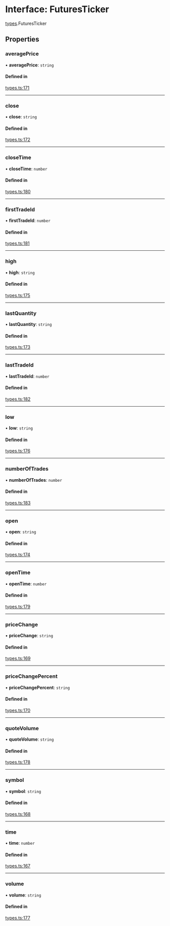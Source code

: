 # Interface: FuturesTicker

[types](../modules/types.md).FuturesTicker

## Properties

### averagePrice

• **averagePrice**: `string`

#### Defined in

[types.ts:171](https://github.com/Altamoon/altamoon/blob/f3d1f5e/app/api/types.ts#L171)

___

### close

• **close**: `string`

#### Defined in

[types.ts:172](https://github.com/Altamoon/altamoon/blob/f3d1f5e/app/api/types.ts#L172)

___

### closeTime

• **closeTime**: `number`

#### Defined in

[types.ts:180](https://github.com/Altamoon/altamoon/blob/f3d1f5e/app/api/types.ts#L180)

___

### firstTradeId

• **firstTradeId**: `number`

#### Defined in

[types.ts:181](https://github.com/Altamoon/altamoon/blob/f3d1f5e/app/api/types.ts#L181)

___

### high

• **high**: `string`

#### Defined in

[types.ts:175](https://github.com/Altamoon/altamoon/blob/f3d1f5e/app/api/types.ts#L175)

___

### lastQuantity

• **lastQuantity**: `string`

#### Defined in

[types.ts:173](https://github.com/Altamoon/altamoon/blob/f3d1f5e/app/api/types.ts#L173)

___

### lastTradeId

• **lastTradeId**: `number`

#### Defined in

[types.ts:182](https://github.com/Altamoon/altamoon/blob/f3d1f5e/app/api/types.ts#L182)

___

### low

• **low**: `string`

#### Defined in

[types.ts:176](https://github.com/Altamoon/altamoon/blob/f3d1f5e/app/api/types.ts#L176)

___

### numberOfTrades

• **numberOfTrades**: `number`

#### Defined in

[types.ts:183](https://github.com/Altamoon/altamoon/blob/f3d1f5e/app/api/types.ts#L183)

___

### open

• **open**: `string`

#### Defined in

[types.ts:174](https://github.com/Altamoon/altamoon/blob/f3d1f5e/app/api/types.ts#L174)

___

### openTime

• **openTime**: `number`

#### Defined in

[types.ts:179](https://github.com/Altamoon/altamoon/blob/f3d1f5e/app/api/types.ts#L179)

___

### priceChange

• **priceChange**: `string`

#### Defined in

[types.ts:169](https://github.com/Altamoon/altamoon/blob/f3d1f5e/app/api/types.ts#L169)

___

### priceChangePercent

• **priceChangePercent**: `string`

#### Defined in

[types.ts:170](https://github.com/Altamoon/altamoon/blob/f3d1f5e/app/api/types.ts#L170)

___

### quoteVolume

• **quoteVolume**: `string`

#### Defined in

[types.ts:178](https://github.com/Altamoon/altamoon/blob/f3d1f5e/app/api/types.ts#L178)

___

### symbol

• **symbol**: `string`

#### Defined in

[types.ts:168](https://github.com/Altamoon/altamoon/blob/f3d1f5e/app/api/types.ts#L168)

___

### time

• **time**: `number`

#### Defined in

[types.ts:167](https://github.com/Altamoon/altamoon/blob/f3d1f5e/app/api/types.ts#L167)

___

### volume

• **volume**: `string`

#### Defined in

[types.ts:177](https://github.com/Altamoon/altamoon/blob/f3d1f5e/app/api/types.ts#L177)
